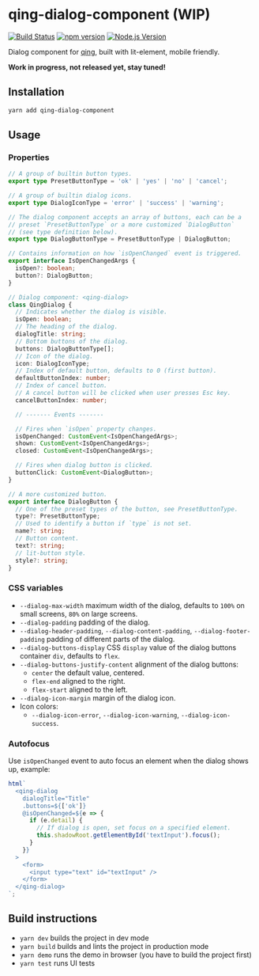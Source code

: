 # qing-dialog-component (WIP)

[![Build Status](https://img.shields.io/travis/mgenware/qing-dialog-component.svg?style=flat-square&label=Build+Status)](https://travis-ci.org/mgenware/qing-dialog-component)
[![npm version](https://img.shields.io/npm/v/qing-dialog-component.svg?style=flat-square)](https://npmjs.com/package/qing-dialog-component)
[![Node.js Version](http://img.shields.io/node/v/qing-dialog-component.svg?style=flat-square)](https://nodejs.org/en/)

Dialog component for [qing](https://github.com/mgenware/qing), built with lit-element, mobile friendly.

**Work in progress, not released yet, stay tuned!**

## Installation

```sh
yarn add qing-dialog-component
```

## Usage

### Properties

```typescript
// A group of builtin button types.
export type PresetButtonType = 'ok' | 'yes' | 'no' | 'cancel';

// A group of builtin dialog icons.
export type DialogIconType = 'error' | 'success' | 'warning';

// The dialog component accepts an array of buttons, each can be a
// preset `PresetButtonType` or a more customized `DialogButton`
// (see type definition below).
export type DialogButtonType = PresetButtonType | DialogButton;

// Contains information on how `isOpenChanged` event is triggered.
export interface IsOpenChangedArgs {
  isOpen?: boolean;
  button?: DialogButton;
}

// Dialog component: <qing-dialog>
class QingDialog {
  // Indicates whether the dialog is visible.
  isOpen: boolean;
  // The heading of the dialog.
  dialogTitle: string;
  // Bottom buttons of the dialog.
  buttons: DialogButtonType[];
  // Icon of the dialog.
  icon: DialogIconType;
  // Index of default button, defaults to 0 (first button).
  defaultButtonIndex: number;
  // Index of cancel button.
  // A cancel button will be clicked when user presses Esc key.
  cancelButtonIndex: number;

  // ------- Events -------

  // Fires when `isOpen` property changes.
  isOpenChanged: CustomEvent<IsOpenChangedArgs>;
  shown: CustomEvent<IsOpenChangedArgs>;
  closed: CustomEvent<IsOpenChangedArgs>;

  // Fires when dialog button is clicked.
  buttonClick: CustomEvent<DialogButton>;
}

// A more customized button.
export interface DialogButton {
  // One of the preset types of the button, see PresetButtonType.
  type?: PresetButtonType;
  // Used to identify a button if `type` is not set.
  name?: string;
  // Button content.
  text?: string;
  // lit-button style.
  style?: string;
}
```

### CSS variables

- `--dialog-max-width` maximum width of the dialog, defaults to `100%` on small screens, `80%` on large screens.
- `--dialog-padding` padding of the dialog.
- `--dialog-header-padding`, `--dialog-content-padding`, `--dialog-footer-padding` padding of different parts of the dialog.
- `--dialog-buttons-display` CSS `display` value of the dialog buttons container `div`, defaults to `flex`.
- `--dialog-buttons-justify-content` alignment of the dialog buttons:
  - `center` the default value, centered.
  - `flex-end` aligned to the right.
  - `flex-start` aligned to the left.
- `--dialog-icon-margin` margin of the dialog icon.
- Icon colors:
  - `--dialog-icon-error`, `--dialog-icon-warning`, `--dialog-icon-success`.

### Autofocus

Use `isOpenChanged` event to auto focus an element when the dialog shows up, example:

```js
html`
  <qing-dialog
    dialogTitle="Title"
    .buttons=${['ok']}
    @isOpenChanged=${e => {
      if (e.detail) {
        // If dialog is open, set focus on a specified element.
        this.shadowRoot.getElementById('textInput').focus();
      }
    }}
  >
    <form>
      <input type="text" id="textInput" />
    </form>
  </qing-dialog>
`;
```

## Build instructions

- `yarn dev` builds the project in dev mode
- `yarn build` builds and lints the project in production mode
- `yarn demo` runs the demo in browser (you have to build the project first)
- `yarn test` runs UI tests
